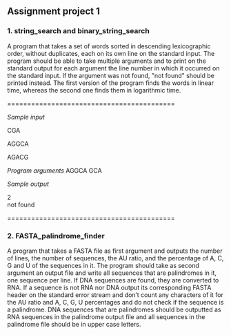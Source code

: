 ## Assignment project 1
### 1. string_search and binary_string_search
A program that takes a set of words sorted in descending lexicographic order, without duplicates, each on its own line on the standard input. The program should be able to take multiple arguments and to print on the standard output for each argument the line number in which it occurred on the standard input. If the argument was not found, "not found" should be printed instead. The first version of the program finds the words in linear time, whereas the second one finds them in logarithmic time.

==========================================

_Sample input_
  
  CGA

  AGGCA

  AGACG 

_Program arguments_ 
  AGGCA GCA 

_Sample output_

  2  
  not found
  
==========================================

### 2. FASTA_palindrome_finder
A program that takes a FASTA file as first argument and outputs the number of lines, the number of sequences, the AU ratio, and the percentage of A, C, G and U of the sequences in it. The program should take as second argument an output file and write all sequences that are palindromes in it, one sequence per line. If DNA sequences are found, they are converted to RNA. If a sequence is not RNA nor DNA output its corresponding FASTA header on the standard error stream and don’t count any characters of it for the AU ratio and A, C, G, U percentages and do not check if the sequence is a palindrome. DNA sequences that are palindromes should be outputted as RNA sequences in the palindrome output file and all sequences in the palindrome file should be in upper case letters.
